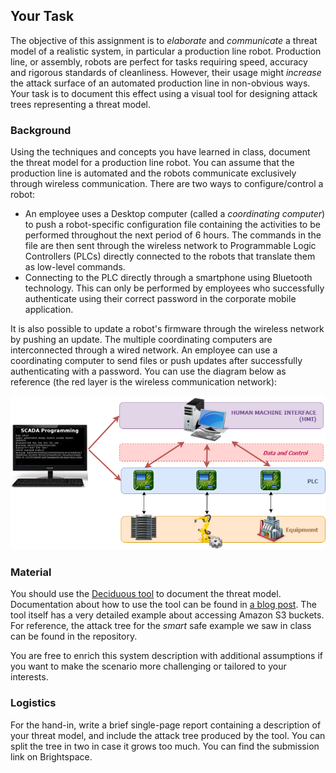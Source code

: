 ## Your Task

The objective of this assignment is to _elaborate_ and _communicate_ a threat model of a realistic system, in particular a production line robot.
Production line, or assembly, robots are perfect for tasks requiring speed, accuracy and rigorous standards of cleanliness.
However, their usage might _increase_ the attack surface of an automated production line in non-obvious ways.
Your task is to document this effect using a visual tool for designing attack trees representing a threat model.

### Background

Using the techniques and concepts you have learned in class, document the threat model for a production line robot. You can assume that the production line is automated and the robots communicate exclusively through wireless communication. There are two ways to configure/control a robot:
 * An employee uses a Desktop computer (called a _coordinating computer_) to push a robot-specific configuration file containing the activities to be performed throughout the next period of 6 hours. The commands in the file are then sent through the wireless network to Programmable Logic Controllers (PLCs) directly connected to the robots that translate them as low-level commands.
 * Connecting to the PLC directly through a smartphone using Bluetooth technology. This can only be performed by employees who successfully authenticate using their correct password in the corporate mobile application.

It is also possible to update a robot's firmware through the wireless network by pushing an update.
The multiple coordinating computers are interconnected through a wired network. An employee can use a coordinating computer to send files or push updates after successfully authenticating with a password. You can use the diagram below as reference (the red layer is the wireless communication network):

![A SCADA control system. Image credit to DPS Telecom](scadasys.png)

### Material

You should use the [Deciduous tool](https://www.deciduous.app/) to document the threat model. Documentation about how to use the tool can be found in [a blog post](https://swagitda.com/blog/posts/deciduous-attack-tree-app/).
The tool itself has a very detailed example about accessing Amazon S3 buckets. For reference, the attack tree for the _smart_ safe example we saw in class can be found in the repository.

You are free to enrich this system description with additional assumptions if you want to make the scenario more challenging or tailored to your interests.

### Logistics

For the hand-in, write a brief single-page report containing a description of your threat model, and include the attack tree produced by the tool.
You can split the tree in two in case it grows too much. You can find the submission link on Brightspace.
